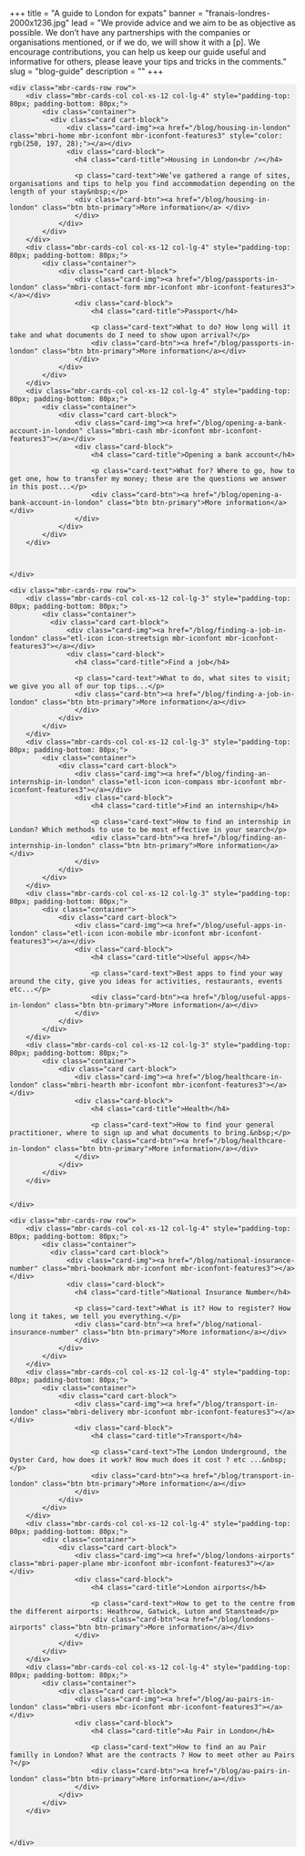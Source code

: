 ﻿+++
title = "A guide to London for expats"
banner = "franais-londres-2000x1236.jpg"
lead = "We provide advice and we aim to be as objective as possible. We don’t have any partnerships with the companies or organisations mentioned, or if we do, we will show it with a [p]. We encourage contributions, you can help us keep our guide useful and informative for others, please leave your tips and tricks in the comments."
slug = "blog-guide"
description = ""
+++

<section class="mbr-cards mbr-section mbr-section-nopadding" id="features6-21" style="background-color: rgb(239, 239, 239);">



    <div class="mbr-cards-row row">
        <div class="mbr-cards-col col-xs-12 col-lg-4" style="padding-top: 80px; padding-bottom: 80px;">
            <div class="container">
              <div class="card cart-block">
                  <div class="card-img"><a href="/blog/housing-in-london" class="mbri-home mbr-iconfont mbr-iconfont-features3" style="color: rgb(250, 197, 28);"></a></div>
                  <div class="card-block">
                    <h4 class="card-title">Housing in London<br /></h4>

                    <p class="card-text">We’ve gathered a range of sites, organisations and tips to help you find accommodation depending on the length of your stay&nbsp;</p>
                    <div class="card-btn"><a href="/blog/housing-in-london" class="btn btn-primary">More information</a> </div>
                    </div>
                </div>
            </div>
        </div>
        <div class="mbr-cards-col col-xs-12 col-lg-4" style="padding-top: 80px; padding-bottom: 80px;">
            <div class="container">
                <div class="card cart-block">
                    <div class="card-img"><a href="/blog/passports-in-london" class="mbri-contact-form mbr-iconfont mbr-iconfont-features3"></a></div>
                    <div class="card-block">
                        <h4 class="card-title">Passport</h4>

                        <p class="card-text">What to do? How long will it take and what documents do I need to show upon arrival?</p>
                        <div class="card-btn"><a href="/blog/passports-in-london" class="btn btn-primary">More information</a></div>
                    </div>
                </div>
            </div>
        </div>
        <div class="mbr-cards-col col-xs-12 col-lg-4" style="padding-top: 80px; padding-bottom: 80px;">
            <div class="container">
                <div class="card cart-block">
                    <div class="card-img"><a href="/blog/opening-a-bank-account-in-london" class="mbri-cash mbr-iconfont mbr-iconfont-features3"></a></div>
                    <div class="card-block">
                        <h4 class="card-title">Opening a bank account</h4>

                        <p class="card-text">What for? Where to go, how to get one, how to transfer my money; these are the questions we answer in this post...</p>
                        <div class="card-btn"><a href="/blog/opening-a-bank-account-in-london" class="btn btn-primary">More information</a></div>
                    </div>
                </div>
            </div>
        </div>



    </div>
</section>

<section class="mbr-cards mbr-section mbr-section-nopadding" id="features6-22" style="background-color: rgb(239, 239, 239);">



    <div class="mbr-cards-row row">
        <div class="mbr-cards-col col-xs-12 col-lg-3" style="padding-top: 80px; padding-bottom: 80px;">
            <div class="container">
              <div class="card cart-block">
                  <div class="card-img"><a href="/blog/finding-a-job-in-london" class="etl-icon icon-streetsign mbr-iconfont mbr-iconfont-features3"></a></div>
                  <div class="card-block">
                    <h4 class="card-title">Find a job</h4>

                    <p class="card-text">What to do, what sites to visit; we give you all of our top tips...</p>
                    <div class="card-btn"><a href="/blog/finding-a-job-in-london" class="btn btn-primary">More information</a></div>
                    </div>
                </div>
            </div>
        </div>
        <div class="mbr-cards-col col-xs-12 col-lg-3" style="padding-top: 80px; padding-bottom: 80px;">
            <div class="container">
                <div class="card cart-block">
                    <div class="card-img"><a href="/blog/finding-an-internship-in-london" class="etl-icon icon-compass mbr-iconfont mbr-iconfont-features3"></a></div>
                    <div class="card-block">
                        <h4 class="card-title">Find an internship</h4>

                        <p class="card-text">How to find an internship in London? Which methods to use to be most effective in your search</p>
                        <div class="card-btn"><a href="/blog/finding-an-internship-in-london" class="btn btn-primary">More information</a></div>
                    </div>
                </div>
            </div>
        </div>
        <div class="mbr-cards-col col-xs-12 col-lg-3" style="padding-top: 80px; padding-bottom: 80px;">
            <div class="container">
                <div class="card cart-block">
                    <div class="card-img"><a href="/blog/useful-apps-in-london" class="etl-icon icon-mobile mbr-iconfont mbr-iconfont-features3"></a></div>
                    <div class="card-block">
                        <h4 class="card-title">Useful apps</h4>

                        <p class="card-text">Best apps to find your way around the city, give you ideas for activities, restaurants, events etc...</p>
                        <div class="card-btn"><a href="/blog/useful-apps-in-london" class="btn btn-primary">More information</a></div>
                    </div>
                </div>
            </div>
        </div>
        <div class="mbr-cards-col col-xs-12 col-lg-3" style="padding-top: 80px; padding-bottom: 80px;">
            <div class="container">
                <div class="card cart-block">
                    <div class="card-img"><a href="/blog/healthcare-in-london" class="mbri-hearth mbr-iconfont mbr-iconfont-features3"></a></div>
                    <div class="card-block">
                        <h4 class="card-title">Health</h4>

                        <p class="card-text">How to find your general practitioner, where to sign up and what documents to bring.&nbsp;</p>
                        <div class="card-btn"><a href="/blog/healthcare-in-london" class="btn btn-primary">More information</a></div>
                    </div>
                </div>
            </div>
        </div>


    </div>
</section>

<section class="mbr-cards mbr-section mbr-section-nopadding" id="features6-2n" style="background-color: rgb(239, 239, 239);">



    <div class="mbr-cards-row row">
        <div class="mbr-cards-col col-xs-12 col-lg-4" style="padding-top: 80px; padding-bottom: 80px;">
            <div class="container">
              <div class="card cart-block">
                  <div class="card-img"><a href="/blog/national-insurance-number" class="mbri-bookmark mbr-iconfont mbr-iconfont-features3"></a></div>
                  <div class="card-block">
                    <h4 class="card-title">National Insurance Number</h4>

                    <p class="card-text">What is it? How to register? How long it takes, we tell you everything.</p>
                    <div class="card-btn"><a href="/blog/national-insurance-number" class="btn btn-primary">More information</a></div>
                    </div>
                </div>
            </div>
        </div>
        <div class="mbr-cards-col col-xs-12 col-lg-4" style="padding-top: 80px; padding-bottom: 80px;">
            <div class="container">
                <div class="card cart-block">
                    <div class="card-img"><a href="/blog/transport-in-london" class="mbri-delivery mbr-iconfont mbr-iconfont-features3"></a></div>
                    <div class="card-block">
                        <h4 class="card-title">Transport</h4>

                        <p class="card-text">The London Underground, the Oyster Card, how does it work? How much does it cost ? etc ...&nbsp;</p>
                        <div class="card-btn"><a href="/blog/transport-in-london" class="btn btn-primary">More information</a></div>
                    </div>
                </div>
            </div>
        </div>
        <div class="mbr-cards-col col-xs-12 col-lg-4" style="padding-top: 80px; padding-bottom: 80px;">
            <div class="container">
                <div class="card cart-block">
                    <div class="card-img"><a href="/blog/londons-airports" class="mbri-paper-plane mbr-iconfont mbr-iconfont-features3"></a></div>
                    <div class="card-block">
                        <h4 class="card-title">London airports</h4>

                        <p class="card-text">How to get to the centre from the different airports: Heathrow, Gatwick, Luton and Stanstead</p>
                        <div class="card-btn"><a href="/blog/londons-airports" class="btn btn-primary">More information</a></div>
                    </div>
                </div>
            </div>
        </div>
        <div class="mbr-cards-col col-xs-12 col-lg-4" style="padding-top: 80px; padding-bottom: 80px;">
            <div class="container">
                <div class="card cart-block">
                    <div class="card-img"><a href="/blog/au-pairs-in-london" class="mbri-users mbr-iconfont mbr-iconfont-features3"></a></div>
                    <div class="card-block">
                        <h4 class="card-title">Au Pair in London</h4>

                        <p class="card-text">How to find an au Pair familly in London? What are the contracts ? How to meet other au Pairs ?</p>
                        <div class="card-btn"><a href="/blog/au-pairs-in-london" class="btn btn-primary">More information</a></div>
                    </div>
                </div>
            </div>
        </div>



    </div>
</section>
